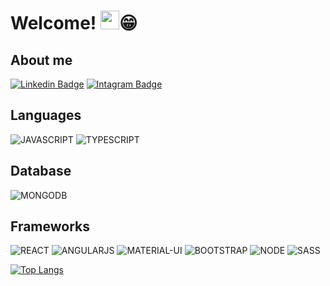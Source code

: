 # Welcome! <img src=https://github.com/TheDudeThatCode/TheDudeThatCode/blob/master/Assets/Hi.gif width="30">😁

<!-- ## I'm Diogo da Silva de Paula! -->

<!-- ## Developer <img src=https://github.com/TheDudeThatCode/TheDudeThatCode/blob/master/Assets/Developer.gif width="60"> -->

## About me

[![Linkedin Badge](https://img.shields.io/badge/LinkedIn-0077B5?style=for-the-badge&logo=linkedin&logoColor=white&link=https://www.linkedin.com/in/diogo-de-paula-654567165/)](https://www.linkedin.com/in/diogo-de-paula-654567165/)  [![Intagram Badge](https://img.shields.io/badge/Instagram-E4405F?style=for-the-badge&logo=instagram&logoColor=white&link=https://www.instagram.com/diogo_d_paula/)](https://www.instagram.com/diogo_d_paula/)

<!-- ## Hobbies:

Games ![STEAM](https://img.shields.io/badge/Steam-000000?style=for-the-badge&logo=steam&logoColor=white), Weight training 💪, Learn 💻, Séries 📺, Books 📚! -->

## Languages

<!-- ![HTML 5](https://img.shields.io/badge/HTML5-E34F26?style=for-the-badge&logo=html5&logoColor=white)
![CSS3](https://img.shields.io/badge/CSS3-1572B6?style=for-the-badge&logo=css3&logoColor=white) -->
![JAVASCRIPT](https://img.shields.io/badge/JavaScript-F7DF1E?style=for-the-badge&logo=javascript&logoColor=black)
![TYPESCRIPT](https://img.shields.io/badge/TypeScript-007ACC?style=for-the-badge&logo=typescript&logoColor=white)
<!-- ![JAVA](https://img.shields.io/badge/Java-ED8B00?style=for-the-badge&logo=java&logoColor=white) -->

## Database

![MONGODB](https://img.shields.io/badge/-Mongodb-green?style=for-the-badge&logo=mongodb&logoColor=white)

## Frameworks

![REACT](https://img.shields.io/badge/React-20232A?style=for-the-badge&logo=react&logoColor=61DAFB)
![ANGULARJS](https://img.shields.io/badge/Angularjs-F93154?style=for-the-badge&logo=angular&logoColor=white)
![MATERIAL-UI](https://img.shields.io/badge/Material--UI-0081CB?style=for-the-badge&logo=material-ui&logoColor=white)
![BOOTSTRAP](https://img.shields.io/badge/Bootstrap-563D7C?style=for-the-badge&logo=bootstrap&logoColor=white)
![NODE](https://img.shields.io/badge/Node.js-43853D?style=for-the-badge&logo=node.js&logoColor=white)
![SASS](https://img.shields.io/badge/Sass-CC6699?style=for-the-badge&logo=sass&logoColor=white)
<!-- ![EXPRESS.JS](https://img.shields.io/badge/Express.js-404D59?style=for-the-badge&logo=express&logoColor=white)
![YARN](https://img.shields.io/badge/Yarn-2C8EBB?style=for-the-badge&logo=yarn&logoColor=white)
![JEST](https://img.shields.io/badge/Jest-C21325?style=for-the-badge&logo=jest&logoColor=white)
![HEROKU](https://img.shields.io/badge/Heroku-430098?style=for-the-badge&logo=heroku&logoColor=white)
![INSOMNIA](https://img.shields.io/badge/Insomnia-5849be?style=for-the-badge&logo=Insomnia&logoColor=white) -->

<!-- [![DiogodePaula GitHub stats](https://github-readme-stats.vercel.app/api?username=DiogodePaula&show_icons=true&theme=radical)](https://github.com/DiogodePaula/github-readme-stats) -->
[![Top Langs](https://github-readme-stats.vercel.app/api/top-langs/?username=DiogodePaula&layout=compact&langs_count=10&theme=radical)](https://github.com/DiogodePaula/github-readme-stats) 



<!--
**DiogodePaula/diogodePaula** is a ✨ _special_ ✨ repository because its `README.md` (this file) appears on your GitHub profile.
<img src=https://github.com/TheDudeThatCode/TheDudeThatCode/blob/master/Assets/Rocket.gif width="110">
Here are some ideas to get you started:

< a href="https://github.com/DiogodePaula" target="_blank">
  < img align="center"  src="https://img.shields.io/badge/GitHub-100000?style=for-the-badge&logo=github&logoColor=white&link=https://github.com/DiogodePaula" />
</a>

[![Github Badge](https://img.shields.io/badge/GitHub-100000?style=for-the-badge&logo=github&logoColor=white&link=https://github.com/DiogodePaula)](https://github.com/DiogodePaula)

- 🔭 I’m currently working on ...
- 🌱 I’m currently learning ...
- 👯 I’m looking to collaborate on ...
- 🤔 I’m looking for help with ...
- 💬 Ask me about ...
- 📫 How to reach me: ...
- 😄 Pronouns: ...
- ⚡ Fun fact: ...
-->
